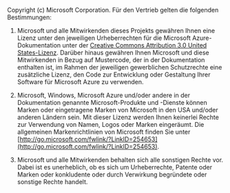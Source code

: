 ﻿Copyright (c) Microsoft Corporation.  Für den Vertrieb gelten die folgenden Bestimmungen:
 
1. Microsoft und alle Mitwirkenden dieses Projekts gewähren Ihnen eine Lizenz unter den jeweiligen Urheberrechten für die Microsoft Azure-Dokumentation unter der [Creative Commons Attribution 3.0 United States-Lizenz](http://creativecommons.org/licenses/by/3.0/us/legalcode).  Darüber hinaus gewähren Ihnen Microsoft und diese Mitwirkenden in Bezug auf Mustercode, der in der Dokumentation enthalten ist, im Rahmen der jeweiligen gewerblichen Schutzrechte eine zusätzliche Lizenz, den Code zur Entwicklung oder Gestaltung Ihrer Software für Microsoft Azure zu verwenden.
 
2.  Microsoft, Windows, Microsoft Azure und/oder andere in der Dokumentation genannte Microsoft-Produkte und -Dienste können Marken oder eingetragene Marken von Microsoft in den USA und/oder anderen Ländern sein. Mit dieser Lizenz werden Ihnen keinerlei Rechte zur Verwendung von Namen, Logos oder Marken eingeräumt. Die allgemeinen Markenrichtlinien von Microsoft finden Sie unter [http://go.microsoft.com/fwlink/?LinkID=254653](http://go.microsoft.com/fwlink/?LinkID=254653).
 
3.  Microsoft und alle Mitwirkenden behalten sich alle sonstigen Rechte vor. Dabei ist es unerheblich, ob es sich um Urheberrechte, Patente oder Marken oder konkludente oder durch Verwirkung begründete oder sonstige Rechte handelt.